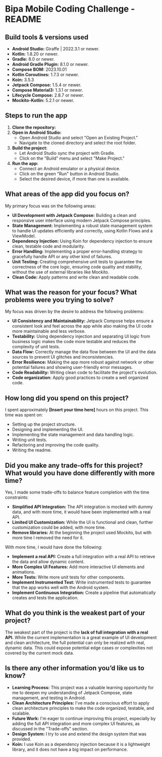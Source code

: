 # Bipa Mobile Coding Challenge - README

## Build tools & versions used

*   **Android Studio:** Giraffe | 2022.3.1 or newer.
*   **Kotlin:** 1.8.20 or newer.
*   **Gradle:** 8.0 or newer.
*   **Android Gradle Plugin:** 8.1.0 or newer.
*   **Compose BOM:** 2023.10.01
*   **Kotlin Coroutines:** 1.7.3 or newer.
*   **Koin:** 3.5.3
*   **Jetpack Compose:** 1.5.4 or newer.
* **Compose Material3:** 1.3.1 or newer.
*   **Lifecycle Compose:** 2.8.7 or newer.
*   **Mockito-Kotlin:** 5.2.1 or newer.

## Steps to run the app

1.  **Clone the repository:**
2.  **Open in Android Studio:**
    *   Open Android Studio and select "Open an Existing Project."
    *   Navigate to the cloned directory and select the root folder.
3.  **Build the project:**
    *   Let Android Studio sync the project with Gradle.
    *   Click on the "Build" menu and select "Make Project."
4.  **Run the app:**
    *   Connect an Android emulator or a physical device.
    *   Click on the green "Run" button in Android Studio.
    * Select the desired device, if more than one is available.

## What areas of the app did you focus on?

My primary focus was on the following areas:

*   **UI Development with Jetpack Compose:** Building a clean and responsive user interface using modern Jetpack Compose principles.
*   **State Management:** Implementing a robust state management system to handle UI updates efficiently and correctly, using Kotlin Flows and a ViewModel.
*   **Dependency Injection:** Using Koin for dependency injection to ensure clean, testable code and modularity.
*   **Error Handling:** Implementing a proper error-handling strategy to gracefully handle API or any other kind of failures.
*   **Unit Testing:** Creating comprehensive unit tests to guarantee the correctness of the core logic, ensuring code quality and stability, without the use of external libraries like Mockito.
*   **Clean Code:** Apply patterns and write clean and readable code.

## What was the reason for your focus? What problems were you trying to solve?

My focus was driven by the desire to address the following problems:

*   **UI Consistency and Maintainability:** Jetpack Compose helps ensure a consistent look and feel across the app while also making the UI code more maintainable and less verbose.
*   **Testability:** Using dependency injection and separating UI logic from business logic makes the code more testable and reduces the complexity of unit tests.
*   **Data Flow:** Correctly manage the data flow between the UI and the data sources to prevent UI glitches and inconsistencies.
*   **Error Resilience:** Making the app more robust against network or other potential failures and showing user-friendly error messages.
*   **Code Readability:** Writing clean code to facilitate the project's evolution.
*   **Code organization:** Apply good practices to create a well organized code.

## How long did you spend on this project?

I spent approximately **[Insert your time here]** hours on this project. This time was spent on:

*   Setting up the project structure.
*   Designing and implementing the UI.
*   Implementing the state management and data handling logic.
*   Writing unit tests.
*   Refactoring and improving the code quality.
*   Writing the readme.

## Did you make any trade-offs for this project? What would you have done differently with more time?

Yes, I made some trade-offs to balance feature completion with the time constraints:

*   **Simplified API Integration:** The API integration is mocked with dummy data, and with more time, it would have been implemented with a real API.
*   **Limited UI Customization:** While the UI is functional and clean, further customization could be added, with more time.
*   **Remove libraries:** At the beginning the project used Mockito, but with more time I removed the need for it.

With more time, I would have done the following:

*   **Implement a real API:** Create a full integration with a real API to retrieve the data and allow dynamic content.
*   **More Complex UI Features:** Add more interactive UI elements and animations.
*   **More Tests:** Write more unit tests for other components.
*   **Implement Instrumented Test:** Write instrumented tests to guarantee that the app works well with the Android system.
*   **Implement Continuous Integration:** Create a pipeline that automatically creates and tests the application.

## What do you think is the weakest part of your project?

The weakest part of the project is the **lack of full integration with a real API.** While the current implementation is a great example of UI development and clean architecture, the full potential can only be realized with real, dynamic data. This could expose potential edge cases or complexities not covered by the current mock data.

## Is there any other information you’d like us to know?

*   **Learning Process:** This project was a valuable learning opportunity for me to deepen my understanding of Jetpack Compose, state management, and testing in Android.
*   **Clean Architecture Principles:** I've made a conscious effort to apply clean architecture principles to make the code organized, testable, and scalable.
*   **Future Work:** I'm eager to continue improving this project, especially by adding the full API integration and more complex UI features, as discussed in the "Trade-offs" section.
*   **Design System:** I try to use and extend the design system that was provided.
*   **Koin:** I use Koin as a dependency injection because it is a lightweight library, and it does not have a big impact on performance.
